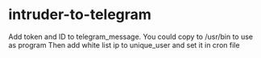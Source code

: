 # intruder-to-telegram
Add token and ID to telegram_message. You could copy to /usr/bin to use as program
Then add white list ip to unique_user and set it in cron file
